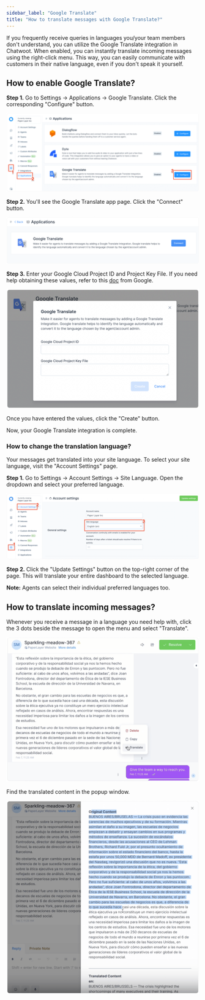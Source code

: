 ```yaml
---
sidebar_label: "Google Translate"
title: "How to translate messages with Google Translate?"
---
```


If you frequently receive queries in languages you/your team members don't understand, you can utilize the Google Translate integration in Chatwoot. When enabled, you can instantly translate incoming messages using the right-click menu. This way, you can easily communicate with customers in their native language, even if you don't speak it yourself.

## How to enable Google Translate?

**Step 1.** Go to Settings → Applications → Google Translate. Click the corresponding "Configure" button.

![Google Translate integration in Chatwoot](./images/integrations/google-translate/google-translate-integration-in-chatwoot.png)

**Step 2.** You'll see the Google Translate app page. Click the "Connect" button.

![Connect Google Translate](./images/integrations/google-translate/connect-google-translate.png)

**Step 3.** Enter your Google Cloud Project ID and Project Key File. If you need help obtaining these values, refer to this [doc](https://cloud.google.com/translate/docs/setup) from Google.

![Google Translate setup](./images/integrations/google-translate/google-translate-setup.png)

Once you have entered the values, click the "Create" button.

Now, your Google Translate integration is complete.

### How to change the translation language?

Your messages get translated into your site language. To select your site language, visit the "Account Settings" page.

**Step 1.** Go to Settings → Account Settings → Site Language. Open the dropdown and select your preferred language.

![Site language setting in Chatwoot](./images/integrations/google-translate/site-language-setting-in-chatwoot.png)

**Step 2.** Click the "Update Settings" button on the top-right corner of the page. This will translate your entire dashboard to the selected language.

**Note:** Agents can select their individual preferred languages too.

## How to translate incoming messages?

Whenever you receive a message in a language you need help with, click the 3 dots beside the message to open the menu and select "Translate".

![Translating a message in Chatwoot](./images/integrations/google-translate/translating-a-message-in-chatwoot.png)

Find the translated content in the popup window.

![Translated message in Chatwoot](./images/integrations/google-translate/translated-message-in-chatwoot.png)
